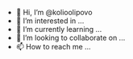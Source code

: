 - 👋 Hi, I’m @kolioolipovo
- 👀 I’m interested in ...
- 🌱 I’m currently learning ...
- 💞️ I’m looking to collaborate on ...
- 📫 How to reach me ...

<!---
kolioolipovo/kolioolipovo is a ✨ special ✨ repository because its `README.md` (this file) appears on your GitHub profile.
You can click the Preview link to take a look at your changes.
--->
